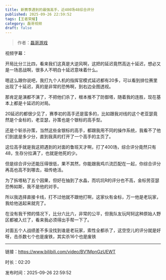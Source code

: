 ```yaml
---
title: 新赛季遇到的最强高手，近400场48综合评分
published: 2025-09-26 22:59:52
tags: [王者荣耀]
category: 磊哥视频
draft: false
---
```



> 作者：[磊哥游戏](https://space.bilibili.com/268941858?spm_id_from=333.788.upinfo.head.click)

视频字幕：

开局比分三比四，看来我们这真是大逆风啊，这把的延迟竟然高达十延迟，想必又是一场恶战啊，很多人不明白十延迟意味着什么。

嗯这么跟你说吧，我打九个人机的指挥官模式延迟都有20多，可以看到排位赛里出现了十延迟，真的是非常的恐怖啊，到右边全图透视。

那肯定是演都不演了，不把他们杀了，根本推不了防御塔，随着我的连胜，现在基本上都是十延迟的对局。

20延迟的都很少见了，赛季初的高手还是蛮多的，比如跟我对线的这个老亚瑟竟然是个金标的，老亚瑟，孙策也是个银标的高手型。

还是个斩杀孙策，当然这些金银标的高手，都跟我用不同的操作系统，我看不了他们到底是多少分，直到我真的打开了一个高手的主页了。

这位高手就是我这把遇到的对面的鲁班天才啊，打了400场，综合评分竟然只有48，生存分拉满了，也就是他死的少。

但是综合评分还能压得很低，果不其然，你能跟我鸡爪流匹配在一起，你综合评分再高也高不到哪去，祖传绝活。

为了拆塔粘了五个因果，但好在抽到了水晶，而坑坑R的评分也不高，金标劳亚瑟恐怖如斯，我不是他的对手。

所以我选择直接卡线，打不过他就不跟他打啊，这家伙有金标，万一他是老玩家，我给他送起来就完了。

在没有我干预的情况下，比分六比六，非常的公平，但我队友玩阿轲这种原始人野区都被入烂了，看来我必须得出手帮一下了。

对面五个人战绩差不多没找到谁是老玩家，索性全都杀了，这空空儿的评分就是好呀，击杀数七个也是废铁，其实杀16个也是废铁

---

链接：https://www.bilibili.com/video/BV1MpnGzUEWT

时长：02:20

发布时间：2025-09-26 22:59:52
